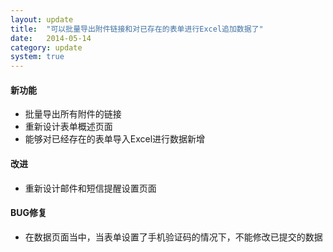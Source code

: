 ```yaml
---
layout: update
title:  "可以批量导出附件链接和对已存在的表单进行Excel追加数据了"
date:   2014-05-14
category: update
system: true
---
```


#### 新功能
* 批量导出所有附件的链接 
* 重新设计表单概述页面 
* 能够对已经存在的表单导入Excel进行数据新增

#### 改进
* 重新设计邮件和短信提醒设置页面

#### BUG修复
* 在数据页面当中，当表单设置了手机验证码的情况下，不能修改已提交的数据